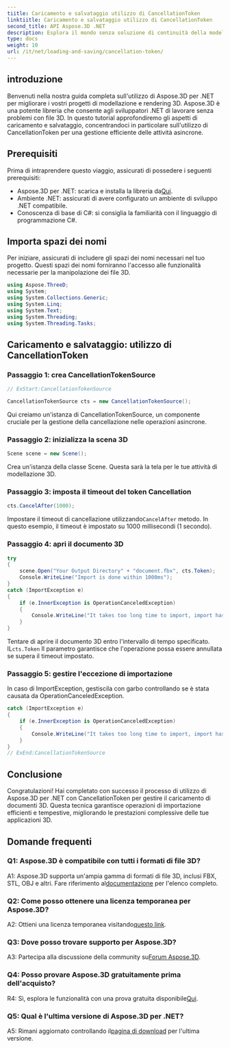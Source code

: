 ```yaml
---
tiitle: Caricamento e salvataggio utilizzo di CancellationToken
linktiitle: Caricamento e salvataggio utilizzo di CancellationToken
second_title: API Aspose.3D .NET
description: Esplora il mondo senza soluzione di continuità della modellazione 3D con Aspose.3D per .NET. Impara a caricare e salvare documenti 3D in modo efficiente utilizzando CancellationToken.
type: docs
weight: 10
url: /it/net/loading-and-saving/cancellation-token/
---
```

## introduzione

Benvenuti nella nostra guida completa sull'utilizzo di Aspose.3D per .NET per migliorare i vostri progetti di modellazione e rendering 3D. Aspose.3D è una potente libreria che consente agli sviluppatori .NET di lavorare senza problemi con file 3D. In questo tutorial approfondiremo gli aspetti di caricamento e salvataggio, concentrandoci in particolare sull'utilizzo di CancellationToken per una gestione efficiente delle attività asincrone.

## Prerequisiti

Prima di intraprendere questo viaggio, assicurati di possedere i seguenti prerequisiti:

-  Aspose.3D per .NET: scarica e installa la libreria da[Qui](https://releases.aspose.com/3d/net/).
- Ambiente .NET: assicurati di avere configurato un ambiente di sviluppo .NET compatibile.
- Conoscenza di base di C#: si consiglia la familiarità con il linguaggio di programmazione C#.

## Importa spazi dei nomi

Per iniziare, assicurati di includere gli spazi dei nomi necessari nel tuo progetto. Questi spazi dei nomi forniranno l'accesso alle funzionalità necessarie per la manipolazione dei file 3D.

```csharp
using Aspose.ThreeD;
using System;
using System.Collections.Generic;
using System.Linq;
using System.Text;
using System.Threading;
using System.Threading.Tasks;
```

## Caricamento e salvataggio: utilizzo di CancellationToken

### Passaggio 1: crea CancellationTokenSource

```csharp
// ExStart:CancellationTokenSource

CancellationTokenSource cts = new CancellationTokenSource();
```

Qui creiamo un'istanza di CancellationTokenSource, un componente cruciale per la gestione della cancellazione nelle operazioni asincrone.

### Passaggio 2: inizializza la scena 3D

```csharp
Scene scene = new Scene();
```

Crea un'istanza della classe Scene. Questa sarà la tela per le tue attività di modellazione 3D.

### Passaggio 3: imposta il timeout del token Cancellation

```csharp
cts.CancelAfter(1000);
```

 Impostare il timeout di cancellazione utilizzando`CancelAfter` metodo. In questo esempio, il timeout è impostato su 1000 millisecondi (1 secondo).

### Passaggio 4: apri il documento 3D

```csharp
try
{
    scene.Open("Your Output Directory" + "document.fbx", cts.Token);
    Console.WriteLine("Import is done within 1000ms");
}
catch (ImportException e)
{
    if (e.InnerException is OperationCanceledException)
    {
        Console.WriteLine("It takes too long time to import, import has been canceled.");
    }
}
```

 Tentare di aprire il documento 3D entro l'intervallo di tempo specificato. IL`cts.Token` Il parametro garantisce che l'operazione possa essere annullata se supera il timeout impostato.

### Passaggio 5: gestire l'eccezione di importazione

In caso di ImportException, gestiscila con garbo controllando se è stata causata da OperationCanceledException.

```csharp
catch (ImportException e)
{
    if (e.InnerException is OperationCanceledException)
    {
        Console.WriteLine("It takes too long time to import, import has been canceled.");
    }
}
// ExEnd:CancellationTokenSource
```

## Conclusione

Congratulazioni! Hai completato con successo il processo di utilizzo di Aspose.3D per .NET con CancellationToken per gestire il caricamento di documenti 3D. Questa tecnica garantisce operazioni di importazione efficienti e tempestive, migliorando le prestazioni complessive delle tue applicazioni 3D.

## Domande frequenti

### Q1: Aspose.3D è compatibile con tutti i formati di file 3D?

 A1: Aspose.3D supporta un'ampia gamma di formati di file 3D, inclusi FBX, STL, OBJ e altri. Fare riferimento al[documentazione](https://reference.aspose.com/3d/net/) per l'elenco completo.

### Q2: Come posso ottenere una licenza temporanea per Aspose.3D?

 A2: Ottieni una licenza temporanea visitando[questo link](https://purchase.aspose.com/temporary-license/).

### Q3: Dove posso trovare supporto per Aspose.3D?

 A3: Partecipa alla discussione della community su[Forum Aspose.3D](https://forum.aspose.com/c/3d/18).

### Q4: Posso provare Aspose.3D gratuitamente prima dell'acquisto?

 R4: Sì, esplora le funzionalità con una prova gratuita disponibile[Qui](https://releases.aspose.com/).

### Q5: Qual è l'ultima versione di Aspose.3D per .NET?

 A5: Rimani aggiornato controllando il[pagina di download](https://releases.aspose.com/3d/net/) per l'ultima versione.